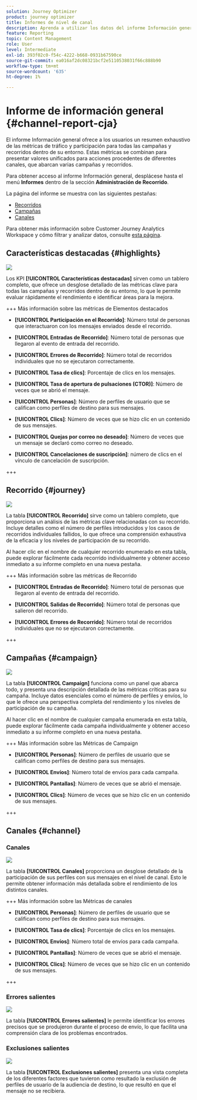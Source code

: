 ```yaml
---
solution: Journey Optimizer
product: journey optimizer
title: Informes de nivel de canal
description: Aprenda a utilizar los datos del informe Información general
feature: Reporting
topic: Content Management
role: User
level: Intermediate
exl-id: 393f02c0-f54c-4222-b668-0931b67590ce
source-git-commit: ea016af2dc08321bcf2e5110538031f66c888b90
workflow-type: tm+mt
source-wordcount: '635'
ht-degree: 1%

---
```


# Informe de información general {#channel-report-cja}

El informe Información general ofrece a los usuarios un resumen exhaustivo de las métricas de tráfico y participación para todas las campañas y recorridos dentro de su entorno. Estas métricas se combinan para presentar valores unificados para acciones procedentes de diferentes canales, que abarcan varias campañas y recorridos.

Para obtener acceso al informe Información general, desplácese hasta el menú **Informes** dentro de la sección **Administración de Recorrido**.

La página del informe se muestra con las siguientes pestañas:

* [Recorridos](#journey)
* [Campañas](#campaign)
* [Canales](#channel)

Para obtener más información sobre Customer Journey Analytics Workspace y cómo filtrar y analizar datos, consulte [esta página](https://experienceleague.adobe.com/en/docs/analytics-platform/using/cja-workspace/home).

## Características destacadas {#highlights}

![](assets/cja-highlights.png)

Los KPI **[!UICONTROL Características destacadas]** sirven como un tablero completo, que ofrece un desglose detallado de las métricas clave para todas las campañas y recorridos dentro de su entorno, lo que le permite evaluar rápidamente el rendimiento e identificar áreas para la mejora.

+++ Más información sobre las métricas de Elementos destacados

* **[!UICONTROL Participación en el Recorrido]**: Número total de personas que interactuaron con los mensajes enviados desde el recorrido.

* **[!UICONTROL Entradas de Recorrido]**: Número total de personas que llegaron al evento de entrada del recorrido.

* **[!UICONTROL Errores de Recorrido]**: Número total de recorridos individuales que no se ejecutaron correctamente.

* **[!UICONTROL Tasa de clics]**: Porcentaje de clics en los mensajes.

* **[!UICONTROL Tasa de apertura de pulsaciones (CTOR)]**: Número de veces que se abrió el mensaje.

* **[!UICONTROL Personas]**: Número de perfiles de usuario que se califican como perfiles de destino para sus mensajes.

* **[!UICONTROL Clics]**: Número de veces que se hizo clic en un contenido de sus mensajes.

* **[!UICONTROL Quejas por correo no deseado]**: Número de veces que un mensaje se declaró como correo no deseado.

* **[!UICONTROL Cancelaciones de suscripción]**: número de clics en el vínculo de cancelación de suscripción.

+++

##  Recorrido  {#journey}

![](assets/cja-channel-journeys.png)

La tabla **[!UICONTROL Recorrido]** sirve como un tablero completo, que proporciona un análisis de las métricas clave relacionadas con su recorrido. Incluye detalles como el número de perfiles introducidos y los casos de recorridos individuales fallidos, lo que ofrece una comprensión exhaustiva de la eficacia y los niveles de participación de su recorrido.

Al hacer clic en el nombre de cualquier recorrido enumerado en esta tabla, puede explorar fácilmente cada recorrido individualmente y obtener acceso inmediato a su informe completo en una nueva pestaña.

+++ Más información sobre las métricas de Recorrido

* **[!UICONTROL Entradas de Recorrido]**: Número total de personas que llegaron al evento de entrada del recorrido.

* **[!UICONTROL Salidas de Recorrido]**: Número total de personas que salieron del recorrido.

* **[!UICONTROL Errores de Recorrido]**: Número total de recorridos individuales que no se ejecutaron correctamente.

+++

## Campañas {#campaign}

![](assets/cja-channel-campaigns.png)

La tabla **[!UICONTROL Campaign]** funciona como un panel que abarca todo, y presenta una descripción detallada de las métricas críticas para su campaña. Incluye datos esenciales como el número de perfiles y envíos, lo que le ofrece una perspectiva completa del rendimiento y los niveles de participación de su campaña.

Al hacer clic en el nombre de cualquier campaña enumerada en esta tabla, puede explorar fácilmente cada campaña individualmente y obtener acceso inmediato a su informe completo en una nueva pestaña.

+++ Más información sobre las Métricas de Campaign

* **[!UICONTROL Personas]**: Número de perfiles de usuario que se califican como perfiles de destino para sus mensajes.

* **[!UICONTROL Envíos]**: Número total de envíos para cada campaña.

* **[!UICONTROL Pantallas]**: Número de veces que se abrió el mensaje.

* **[!UICONTROL Clics]**: Número de veces que se hizo clic en un contenido de sus mensajes.

+++

## Canales {#channel}

### Canales

![](assets/cja-channels.png)

La tabla **[!UICONTROL Canales]** proporciona un desglose detallado de la participación de sus perfiles con sus mensajes en el nivel de canal. Esto le permite obtener información más detallada sobre el rendimiento de los distintos canales.

+++ Más información sobre las Métricas de canales

* **[!UICONTROL Personas]**: Número de perfiles de usuario que se califican como perfiles de destino para sus mensajes.

* **[!UICONTROL Tasa de clics]**: Porcentaje de clics en los mensajes.

* **[!UICONTROL Envíos]**: Número total de envíos para cada campaña.

* **[!UICONTROL Pantallas]**: Número de veces que se abrió el mensaje.

* **[!UICONTROL Clics]**: Número de veces que se hizo clic en un contenido de sus mensajes.

+++

### Errores salientes

![](assets/cja-channels-outbound-errors.png)

La tabla **[!UICONTROL Errores salientes]** le permite identificar los errores precisos que se produjeron durante el proceso de envío, lo que facilita una comprensión clara de los problemas encontrados.

### Exclusiones salientes

![](assets/cja-channels-outbound-excluded.png)

La tabla **[!UICONTROL Exclusiones salientes]** presenta una vista completa de los diferentes factores que tuvieron como resultado la exclusión de perfiles de usuario de la audiencia de destino, lo que resultó en que el mensaje no se recibiera.
